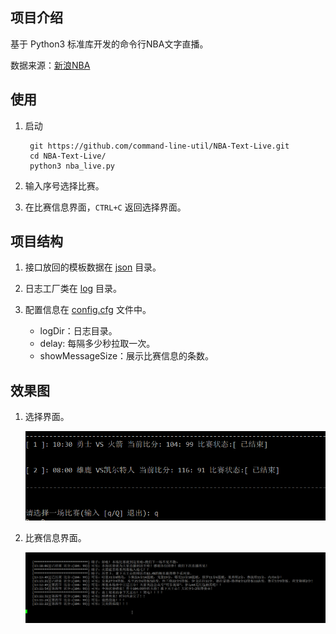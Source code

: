 ## 项目介绍

基于 Python3 标准库开发的命令行NBA文字直播。

数据来源：[新浪NBA](http://sports.sina.com.cn/nba/)

## 使用 

1. 启动

		git https://github.com/command-line-util/NBA-Text-Live.git
		cd NBA-Text-Live/
		python3 nba_live.py

2. 输入序号选择比赛。
3. 在比赛信息界面，`CTRL+C` 返回选择界面。

## 项目结构  

1. 接口放回的模板数据在 [json](./json) 目录。
2. 日志工厂类在 [log](./log) 目录。
3. 配置信息在 [config.cfg](config.cfg) 文件中。

	* logDir：日志目录。
	* delay: 每隔多少秒拉取一次。
	* showMessageSize：展示比赛信息的条数。

## 效果图

1. 选择界面。

	![选择界面](./images/select.png)

2. 比赛信息界面。

	![比赛信息界面](./images/message.png)


